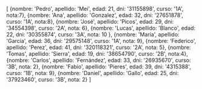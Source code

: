 [
    {nombre: 'Pedro', apellido: 'Mei', edad: 21, dni: '31155898', curso: '1A', nota:7},
    {nombre: 'Ana', apellido: 'Gonzalez', edad: 32, dni: '27651878', curso: '1A', nota:8},
    {nombre: 'José', apellido: 'Picos', edad: 29, dni: '34554398', curso: '2A', nota: 6},
    {nombre: 'Lucas', apellido: 'Blanco', edad: 22, dni: '30355874', curso: '3A', nota: 10 },
    {nombre: 'María', apellido: 'García', edad: 36, dni: '29575148', curso: '1A', nota: 9},
    {nombre: 'Federico', apellido: 'Perez', edad: 41, dni: '320118321', curso: '2A', nota: 5},
    {nombre: 'Tomas', apellido: 'Sierra', edad: 19, dni: '38654790', curso: '2B', nota:4},
    {nombre: 'Carlos', apellido: 'Fernández', edad: 33, dni: '26935670', curso: '3B', nota: 2},
    {nombre: 'Fabio', apellido: 'Pieres', edad: 39, dni: '4315388', curso: '1B', nota: 9},
    {nombre: 'Daniel', apellido: 'Gallo', edad: 25, dni: '37923460', curso: '3B', nota: 2}
]